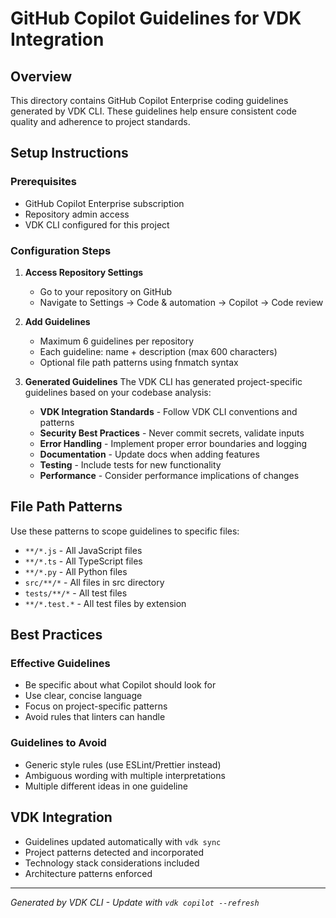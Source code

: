 # GitHub Copilot Guidelines for VDK Integration

## Overview

This directory contains GitHub Copilot Enterprise coding guidelines generated by VDK CLI. These guidelines help ensure consistent code quality and adherence to project standards.

## Setup Instructions

### Prerequisites
- GitHub Copilot Enterprise subscription
- Repository admin access
- VDK CLI configured for this project

### Configuration Steps

1. **Access Repository Settings**
   - Go to your repository on GitHub
   - Navigate to Settings → Code & automation → Copilot → Code review

2. **Add Guidelines**
   - Maximum 6 guidelines per repository
   - Each guideline: name + description (max 600 characters)
   - Optional file path patterns using fnmatch syntax

3. **Generated Guidelines**
   The VDK CLI has generated project-specific guidelines based on your codebase analysis:

   - **VDK Integration Standards** - Follow VDK CLI conventions and patterns
   - **Security Best Practices** - Never commit secrets, validate inputs
   - **Error Handling** - Implement proper error boundaries and logging
   - **Documentation** - Update docs when adding features
   - **Testing** - Include tests for new functionality
   - **Performance** - Consider performance implications of changes

## File Path Patterns

Use these patterns to scope guidelines to specific files:

- `**/*.js` - All JavaScript files
- `**/*.ts` - All TypeScript files
- `**/*.py` - All Python files
- `src/**/*` - All files in src directory
- `tests/**/*` - All test files
- `**/*.test.*` - All test files by extension

## Best Practices

### Effective Guidelines
- Be specific about what Copilot should look for
- Use clear, concise language
- Focus on project-specific patterns
- Avoid rules that linters can handle

### Guidelines to Avoid
- Generic style rules (use ESLint/Prettier instead)
- Ambiguous wording with multiple interpretations
- Multiple different ideas in one guideline

## VDK Integration

- Guidelines updated automatically with `vdk sync`
- Project patterns detected and incorporated
- Technology stack considerations included
- Architecture patterns enforced

---
*Generated by VDK CLI - Update with `vdk copilot --refresh`*

